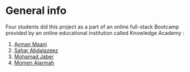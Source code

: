 # General info
Four students did this project as a part of an online full-stack Bootcamp provided by an online educational institution called Knowledge Academy : 
1. [Ayman Maani](https://github.com/AymanQ-A-Maani)
2. [Sahar Abdalazeez](https://github.com/Sahar-Abdalazeez)
3. [Mohamad Jaber](https://github.com/Mohamad-jaber)
4. [Momen Ajarmah](https://github.com/Momen-Ajarmah)

